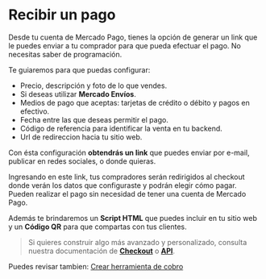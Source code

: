 # Recibir un pago

Desde tu cuenta de Mercado Pago, tienes la opción de generar un link que le puedes enviar a tu comprador para que pueda efectuar el pago. No necesitas saber de programación.   

Te guiaremos para que puedas configurar:

* Precio, descripción y foto de lo que vendes. 
* Si deseas utilizar **Mercado Envíos**.
* Medios de pago que aceptas: tarjetas de crédito o débito y pagos en efectivo.
* Fecha entre las que deseas permitir el pago.
* Código de referencia para identificar la venta en tu backend.
* Url de redireccion hacia tu sitio web.

Con ésta configuración **obtendrás un link** que puedes enviar por e-mail, publicar en redes sociales, o donde quieras. 

Ingresando en este link, tus compradores serán redirigidos al checkout donde verán los datos que configuraste y podrán elegir cómo pagar. Pueden realizar el pago sin necesidad de tener una cuenta de Mercado Pago.

Además te brindaremos un **Script HTML** que puedes incluir en tu sitio web y un **Código QR**  para que compartas con tus clientes.

> Si quieres construir algo más avanzado y personalizado, consulta nuestra documentación de **[Checkout](../web-checkout/introduction.es.md)** o **[API](../api/introduction.es.md)**.

Puedes revisar tambien: [Crear herramienta de cobro](https://www.mercadopago.com.ar/tools/create)
